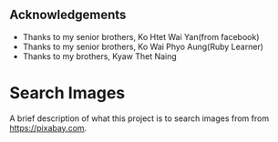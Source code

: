 
## Acknowledgements

 - Thanks to my senior brothers, Ko Htet Wai Yan(from facebook)
 - Thanks to my senior brothers, Ko Wai Phyo Aung(Ruby Learner)
 - Thanks to my brothers, Kyaw Thet Naing

# Search Images

A brief description of what this project is to search images from  from https://pixabay.com.

